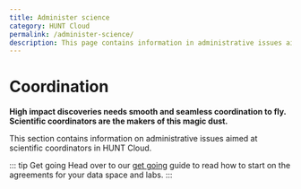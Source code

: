 ```yaml
---
title: Administer science
category: HUNT Cloud
permalink: /administer-science/
description: This page contains information in administrative issues aimed at coordinators in HUNT Cloud. 
---
```


# Coordination

**High impact discoveries needs smooth and seamless coordination to fly. Scientific coordinators are the makers of this magic dust.**

This section contains information on administrative issues aimed at scientific coordinators in HUNT Cloud. 

::: tip Get going
Head over to our [get going](/coordination/get-going/) guide to read how to start on the agreements for your data space and labs.
:::




